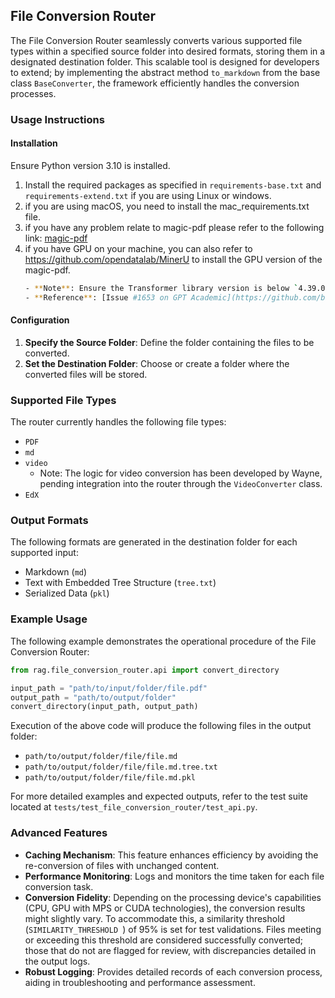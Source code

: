 ## File Conversion Router

The File Conversion Router seamlessly converts various supported file types within a specified source folder into desired formats, storing them in a designated destination folder. This scalable tool is designed for developers to extend; by implementing the abstract method `to_markdown` from the base class `BaseConverter`, the framework efficiently handles the conversion processes.

### Usage Instructions

#### Installation
Ensure Python version 3.10 is installed.
1. Install the required packages as specified in `requirements-base.txt` and `requirements-extend.txt` if you are using Linux or windows.
2. if you are using macOS, you need to install the mac_requirements.txt file.
3. if you have any problem relate to magic-pdf please refer to the following link: [magic-pdf](https://github.com/opendatalab/MinerU)
4. if you have GPU on your machine, you can also refer to https://github.com/opendatalab/MinerU to install the GPU version of the magic-pdf.
   ```bash
   - **Note**: Ensure the Transformer library version is below `4.39.0` as per compatibility requirements. The current version in `rag/requirements.txt` is set to `4.38.2`.
   - **Reference**: [Issue #1653 on GPT Academic](https://github.com/binary-husky/gpt_academic/issues/1653#issuecomment-2016794493)

#### Configuration
1. **Specify the Source Folder**: Define the folder containing the files to be converted.
2. **Set the Destination Folder**: Choose or create a folder where the converted files will be stored.

### Supported File Types
The router currently handles the following file types:
- `PDF`
- `md`
- `video`
  - Note: The logic for video conversion has been developed by Wayne, pending integration into the router through the `VideoConverter` class.
- `EdX`

### Output Formats
The following formats are generated in the destination folder for each supported input:
- Markdown (`md`)
- Text with Embedded Tree Structure (`tree.txt`)
- Serialized Data (`pkl`)

### Example Usage
The following example demonstrates the operational procedure of the File Conversion Router:

```python
from rag.file_conversion_router.api import convert_directory

input_path = "path/to/input/folder/file.pdf"
output_path = "path/to/output/folder"
convert_directory(input_path, output_path)
```

Execution of the above code will produce the following files in the output folder:
- `path/to/output/folder/file/file.md`
- `path/to/output/folder/file/file.md.tree.txt`
- `path/to/output/folder/file/file.md.pkl`

For more detailed examples and expected outputs, refer to the test suite located at `tests/test_file_conversion_router/test_api.py`.

### Advanced Features
- **Caching Mechanism**: This feature enhances efficiency by avoiding the re-conversion of files with unchanged content.
- **Performance Monitoring**: Logs and monitors the time taken for each file conversion task.
- **Conversion Fidelity**: Depending on the processing device's capabilities (CPU, GPU with MPS or CUDA technologies), the conversion results might slightly vary. To accommodate this, a similarity threshold (`SIMILARITY_THRESHOLD `) of 95% is set for test validations. Files meeting or exceeding this threshold are considered successfully converted; those that do not are flagged for review, with discrepancies detailed in the output logs.
- **Robust Logging**: Provides detailed records of each conversion process, aiding in troubleshooting and performance assessment.
